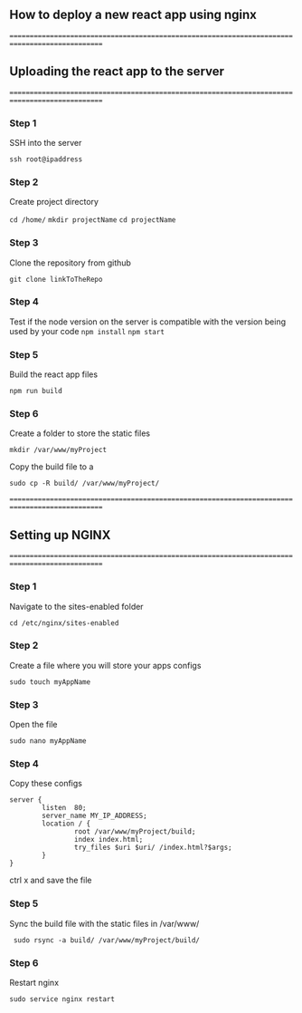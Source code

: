 ## How to deploy a new react app using nginx

`=============================================================================================`

## Uploading the react app to the server

`=============================================================================================`

### Step 1

SSH into the server

`ssh root@ipaddress`

### Step 2

Create project directory

`cd /home/`
`mkdir projectName`
`cd projectName`

### Step 3

Clone the repository from github

`git clone linkToTheRepo`

### Step 4

Test if the node version on the server is compatible with the version being used by your code
`npm install`
`npm start `

### Step 5

Build the react app files

`npm run build`

### Step 6

Create a folder to store the static files

`mkdir /var/www/myProject`

Copy the build file to a

`sudo cp -R build/ /var/www/myProject/`


`=============================================================================================`

## Setting up NGINX

`=============================================================================================`

### Step 1

Navigate to the sites-enabled folder

`cd /etc/nginx/sites-enabled`

### Step 2

Create a file where you will store your apps configs

`sudo touch myAppName`

### Step 3

Open the file

`sudo nano myAppName`

### Step 4

Copy these configs

```
server {
        listen  80;
        server_name MY_IP_ADDRESS;
        location / {
                root /var/www/myProject/build;
                index index.html;
                try_files $uri $uri/ /index.html?$args;
        }
}

```

ctrl x and save the file

### Step 5

Sync the build file with the static files in /var/www/

` sudo rsync -a build/ /var/www/myProject/build/`

### Step 6

Restart nginx

`sudo service nginx restart`
